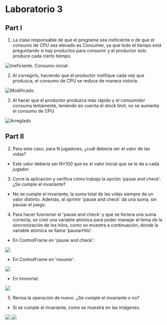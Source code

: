 # Laboratorio 3
## Part I

1. La clase responsable de que el programa sea ineficiente o de que el consumo de CPU sea elevado es Consumer, ya que todo el tiempo está preguntando si hay productos para consumir y el productor solo produce cada cierto tiempo.

![](https://raw.githubusercontent.com/Nattpalacios/ARSW-Lab3/master/Imagenes/1.PNG "Ineficiente. Consumo inicial.")

2. Al corregirlo, haciendo que el productor notifique cada vez que produzca, el consumo de CPU se reduce de manera notoria.
 
![](https://raw.githubusercontent.com/Nattpalacios/ARSW-Lab3/master/Imagenes/2.PNG "Modificado")

3. Al hacer que el productor produzca más rápido y el consumidor consuma lentamente, teniendo en cuenta el stock limit, no se aumenta el consumo de CPU.

![](https://raw.githubusercontent.com/Nattpalacios/ARSW-Lab3/master/Imagenes/3.PNG "Arreglado")

## Part II

2. Para este caso, para N jugadores, ¿cuál debería ser el valor de las vidas? 
- Este valor debería ser N*100 que es el valor inicial que se le da a cada jugador.

3. Corre la aplicación y verifica cómo trabaja la opción 'pause and check'. ¿Se cumple el invariante?
- No se cumple el invariante, la suma total de las vidas siempre da un valor distinto. Además, al oprimir 'pause and check' da una suma, sin pausar el juego.

4. Para hacer funcionar el 'pause and check' y que se hiciera una suma correcta, se creó una variable atómica para poder manejar el tema de la sincronización de los hilos, como se muestra a continuación, donde la variable atómica se llama 'pausarHilo'.

- En ControlFrame en 'pause and check':

![](https://raw.githubusercontent.com/Nattpalacios/ARSW-Lab3/master/Imagenes/4.PNG)  

- En ControlFrame en 'resume':

![](https://raw.githubusercontent.com/Nattpalacios/ARSW-Lab3/master/Imagenes/5.PNG)

- En Immortal:

![](https://raw.githubusercontent.com/Nattpalacios/ARSW-Lab3/master/Imagenes/6.PNG)

5. Revisa la operación de nuevo. ¿Se cumple el invariante o no?
- Sí se cumple el invariante, como se muestra en las imágenes.

![](https://raw.githubusercontent.com/Nattpalacios/ARSW-Lab3/master/Imagenes/7.PNG)
![](https://raw.githubusercontent.com/Nattpalacios/ARSW-Lab3/master/Imagenes/8.PNG)


